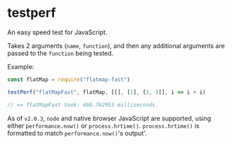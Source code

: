# testperf

An easy speed test for JavaScript.

Takes 2 arguments (`name`, `function`), and then any additional arguments are passed to the `function` being tested.

Example:

```javascript
const flatMap = require("flatmap-fast")

testPerf("flatMapFast", flatMap, [[], [1], [2, 3]], i => i + i)

// => flatMapFast took: 466.762953 milliseconds.
```

As of `v2.0.3`, `node` and native browser JavaScript are supported, using either `performance.now()` or `process.hrtime()`. `process.hrtime()` is formatted to match `performance.now()`'s output'.
